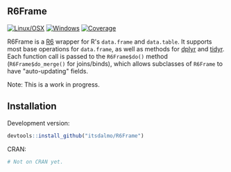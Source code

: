 
<!-- README.md is generated from README.Rmd. Please edit that file -->
R6Frame
-------

[![Linux/OSX](https://travis-ci.org/itsdalmo/R6Frame.svg?branch=master)](https://travis-ci.org/itsdalmo/R6Frame) [![Windows](https://ci.appveyor.com/api/projects/status/github/itsdalmo/R6Frame?branch=master&svg=true)](https://ci.appveyor.com/project/itsdalmo/R6Frame) [![Coverage](http://codecov.io/github/itsdalmo/R6Frame/coverage.svg?branch=master)](http://codecov.io/github/itsdalmo/R6Frame?branch=master)

R6Frame is a [R6](https://github.com/wch/R6) wrapper for R's `data.frame` and `data.table`. It supports most base operations for `data.frame`, as well as methods for [dplyr](https://github.com/hadley/dplyr) and [tidyr](https://github.com/hadley/tidyr). Each function call is passed to the `R6Frame$do()` method (`R6Frame$do_merge()` for joins/binds), which allows subclasses of `R6Frame` to have "auto-updating" fields.

Note: This is a work in progress.

Installation
------------

Development version:

``` r
devtools::install_github("itsdalmo/R6Frame")
```

CRAN:

``` r
# Not on CRAN yet.
```
